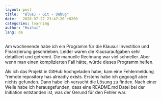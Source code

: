 ```yaml
---
layout: post
title:  "BlueJ - Git - Debug"
date:   2020-07-27 23:47:20 +0200
categories: learning
author: "Huihui"
lang: de
---
```


 Am wochenende habe ich ein Programm für die Klausur Investition und Finanzierung geschrieben. Leider waren die Klausuraufgaben sehr detailliert und getrennt. Die manuelle Rechnung war viel schneller. Aber wenn man einen komplizierten Fall hätte, würde dieses Programm helfen.

 Als ich das Projekt in GitHub hochgeladen habe, kam eine Fehlermeldung “remote repository has alreadly exists. Erstens habe ich gegooglt aber nichts gefunden. Dann habe ich versucht die Lösung zu finden. Nach einer Weile habe ich herausgefunden, dass eine README.md Datei bei der Initiation entstanden ist, was der Gerund für den Fehler war. 
